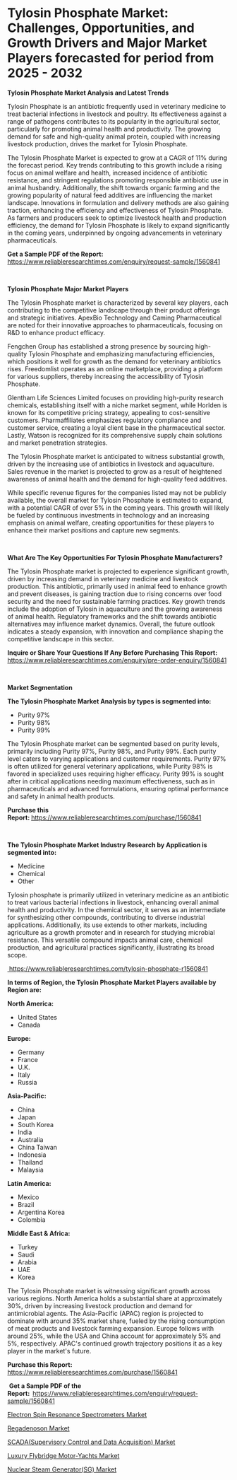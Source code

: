 <p><h1>Tylosin Phosphate Market: Challenges, Opportunities, and Growth Drivers and Major Market Players forecasted for period from 2025 - 2032</h1></p><p><strong>Tylosin Phosphate Market Analysis and Latest Trends</strong></p>
<p><p>Tylosin Phosphate is an antibiotic frequently used in veterinary medicine to treat bacterial infections in livestock and poultry. Its effectiveness against a range of pathogens contributes to its popularity in the agricultural sector, particularly for promoting animal health and productivity. The growing demand for safe and high-quality animal protein, coupled with increasing livestock production, drives the market for Tylosin Phosphate.</p><p>The Tylosin Phosphate Market is expected to grow at a CAGR of 11% during the forecast period. Key trends contributing to this growth include a rising focus on animal welfare and health, increased incidence of antibiotic resistance, and stringent regulations promoting responsible antibiotic use in animal husbandry. Additionally, the shift towards organic farming and the growing popularity of natural feed additives are influencing the market landscape. Innovations in formulation and delivery methods are also gaining traction, enhancing the efficiency and effectiveness of Tylosin Phosphate. As farmers and producers seek to optimize livestock health and production efficiency, the demand for Tylosin Phosphate is likely to expand significantly in the coming years, underpinned by ongoing advancements in veterinary pharmaceuticals.</p></p>
<p><strong>Get a Sample PDF of the Report:&nbsp;</strong> <a href="https://www.reliableresearchtimes.com/enquiry/request-sample/1560841?utm_campaign=2934&utm_medium=2&utm_source=Github&utm_content=ia&utm_term=31032025&utm_id=tylosin-phosphate">https://www.reliableresearchtimes.com/enquiry/request-sample/1560841</a></p>
<p>&nbsp;</p>
<p><strong>Tylosin Phosphate Major Market Players</strong></p>
<p><p>The Tylosin Phosphate market is characterized by several key players, each contributing to the competitive landscape through their product offerings and strategic initiatives. ApexBio Technology and Caming Pharmaceutical are noted for their innovative approaches to pharmaceuticals, focusing on R&D to enhance product efficacy. </p><p>Fengchen Group has established a strong presence by sourcing high-quality Tylosin Phosphate and emphasizing manufacturing efficiencies, which positions it well for growth as the demand for veterinary antibiotics rises. Freedomlist operates as an online marketplace, providing a platform for various suppliers, thereby increasing the accessibility of Tylosin Phosphate.</p><p>Glentham Life Sciences Limited focuses on providing high-purity research chemicals, establishing itself with a niche market segment, while Horlden is known for its competitive pricing strategy, appealing to cost-sensitive customers. Pharmaffiliates emphasizes regulatory compliance and customer service, creating a loyal client base in the pharmaceutical sector. Lastly, Watson is recognized for its comprehensive supply chain solutions and market penetration strategies.</p><p>The Tylosin Phosphate market is anticipated to witness substantial growth, driven by the increasing use of antibiotics in livestock and aquaculture. Sales revenue in the market is projected to grow as a result of heightened awareness of animal health and the demand for high-quality feed additives. </p><p>While specific revenue figures for the companies listed may not be publicly available, the overall market for Tylosin Phosphate is estimated to expand, with a potential CAGR of over 5% in the coming years. This growth will likely be fueled by continuous investments in technology and an increasing emphasis on animal welfare, creating opportunities for these players to enhance their market positions and capture new segments.</p></p>
<p>&nbsp;</p>
<p><strong>What Are The Key Opportunities For Tylosin Phosphate Manufacturers?</strong></p>
<p><p>The Tylosin Phosphate market is projected to experience significant growth, driven by increasing demand in veterinary medicine and livestock production. This antibiotic, primarily used in animal feed to enhance growth and prevent diseases, is gaining traction due to rising concerns over food security and the need for sustainable farming practices. Key growth trends include the adoption of Tylosin in aquaculture and the growing awareness of animal health. Regulatory frameworks and the shift towards antibiotic alternatives may influence market dynamics. Overall, the future outlook indicates a steady expansion, with innovation and compliance shaping the competitive landscape in this sector.</p></p>
<p><strong>Inquire or Share Your Questions If Any Before Purchasing This Report:</strong> <a href="https://www.reliableresearchtimes.com/enquiry/pre-order-enquiry/1560841?utm_campaign=2934&utm_medium=2&utm_source=Github&utm_content=ia&utm_term=31032025&utm_id=tylosin-phosphate">https://www.reliableresearchtimes.com/enquiry/pre-order-enquiry/1560841</a></p>
<p>&nbsp;</p>
<p><strong>Market Segmentation</strong></p>
<p><strong>The Tylosin Phosphate Market Analysis by types is segmented into:</strong></p>
<p><ul><li>Purity 97%</li><li>Purity 98%</li><li>Purity 99%</li></ul></p>
<p><p>The Tylosin Phosphate market can be segmented based on purity levels, primarily including Purity 97%, Purity 98%, and Purity 99%. Each purity level caters to varying applications and customer requirements. Purity 97% is often utilized for general veterinary applications, while Purity 98% is favored in specialized uses requiring higher efficacy. Purity 99% is sought after in critical applications needing maximum effectiveness, such as in pharmaceuticals and advanced formulations, ensuring optimal performance and safety in animal health products.</p></p>
<p><strong>Purchase this Report:&nbsp;</strong><a href="https://www.reliableresearchtimes.com/purchase/1560841?utm_campaign=2934&utm_medium=2&utm_source=Github&utm_content=ia&utm_term=31032025&utm_id=tylosin-phosphate">https://www.reliableresearchtimes.com/purchase/1560841</a></p>
<p>&nbsp;</p>
<p><strong>The Tylosin Phosphate Market Industry Research by Application is segmented into:</strong></p>
<p><ul><li>Medicine</li><li>Chemical</li><li>Other</li></ul></p>
<p><p>Tylosin phosphate is primarily utilized in veterinary medicine as an antibiotic to treat various bacterial infections in livestock, enhancing overall animal health and productivity. In the chemical sector, it serves as an intermediate for synthesizing other compounds, contributing to diverse industrial applications. Additionally, its use extends to other markets, including agriculture as a growth promoter and in research for studying microbial resistance. This versatile compound impacts animal care, chemical production, and agricultural practices significantly, illustrating its broad scope.</p></p>
<p><a href="https://www.reliableresearchtimes.com/tylosin-phosphate-r1560841?utm_campaign=2934&utm_medium=2&utm_source=Github&utm_content=ia&utm_term=31032025&utm_id=tylosin-phosphate">&nbsp;https://www.reliableresearchtimes.com/tylosin-phosphate-r1560841</a></p>
<p><strong>In terms of Region, the Tylosin Phosphate Market Players available by Region are:</strong></p>
<p>
    <p> <strong> North America: </strong>
        <ul>
            <li>United States</li>
            <li>Canada</li>
        </ul>
        </p> 
    <p> <strong> Europe: </strong>
        <ul>
            <li>Germany</li>
            <li>France</li>
            <li>U.K.</li>
            <li>Italy</li>
            <li>Russia</li>
        </ul>
        </p> 
    <p> <strong> Asia-Pacific: </strong>
        <ul>
            <li>China</li>
            <li>Japan</li>
            <li>South Korea</li>
            <li>India</li>
            <li>Australia</li>
            <li>China Taiwan</li>
            <li>Indonesia</li>
            <li>Thailand</li>
            <li>Malaysia</li>
        </ul>
        </p> 
    <p> <strong> Latin America: </strong>
        <ul>
            <li>Mexico</li>
            <li>Brazil</li>
            <li>Argentina Korea</li>
            <li>Colombia</li>
        </ul>
        </p> 
    <p> <strong> Middle East & Africa: </strong>
        <ul>
            <li>Turkey</li>
            <li>Saudi</li>
            <li>Arabia</li>
            <li>UAE</li>
            <li>Korea</li>
        </ul>
    </p>
    </p>
<p><p>The Tylosin Phosphate market is witnessing significant growth across various regions. North America holds a substantial share at approximately 30%, driven by increasing livestock production and demand for antimicrobial agents. The Asia-Pacific (APAC) region is projected to dominate with around 35% market share, fueled by the rising consumption of meat products and livestock farming expansion. Europe follows with around 25%, while the USA and China account for approximately 5% and 5%, respectively. APAC's continued growth trajectory positions it as a key player in the market's future.</p></p>
<p><strong>Purchase this Report: </strong><a href="https://www.reliableresearchtimes.com/purchase/1560841?utm_campaign=2934&utm_medium=2&utm_source=Github&utm_content=ia&utm_term=31032025&utm_id=tylosin-phosphate">https://www.reliableresearchtimes.com/purchase/1560841</a></p>
<p>&nbsp;<strong>Get a Sample PDF of the Report:&nbsp;&nbsp;</strong><a href="https://www.reliableresearchtimes.com/enquiry/request-sample/1560841?utm_campaign=2934&utm_medium=2&utm_source=Github&utm_content=ia&utm_term=31032025&utm_id=tylosin-phosphate">https://www.reliableresearchtimes.com/enquiry/request-sample/1560841</a></p>
<p><strong></strong></p>
<p><p><a href="https://www.linkedin.com/pulse/electron-spin-resonance-spectrometers-market-analysisbased-e9wbc?utm_campaign=2934&utm_medium=2&utm_source=Github&utm_content=ia&utm_term=31032025&utm_id=tylosin-phosphate">Electron Spin Resonance Spectrometers Market</a></p><p><a href="https://github.com/popupioo/Market-Research-Report-List-1/blob/main/regadenoson-market.md?utm_campaign=2934&utm_medium=2&utm_source=Github&utm_content=ia&utm_term=31032025&utm_id=tylosin-phosphate">Regadenoson Market</a></p><p><a href="https://www.linkedin.com/pulse/scadasupervisory-control-data-acquisition-market-report-97dac?utm_campaign=2934&utm_medium=2&utm_source=Github&utm_content=ia&utm_term=31032025&utm_id=tylosin-phosphate">SCADA(Supervisory Control and Data Acquisition) Market</a></p><p><a href="https://www.linkedin.com/pulse/revenue-generation-insights-luxury-flybridge-motor-yachts-cftrc?utm_campaign=2934&utm_medium=2&utm_source=Github&utm_content=ia&utm_term=31032025&utm_id=tylosin-phosphate">Luxury Flybridge Motor-Yachts Market</a></p><p><a href="https://www.linkedin.com/pulse/nuclear-steam-generatorsg-market-segmentation-geographical-5v61f?utm_campaign=2934&utm_medium=2&utm_source=Github&utm_content=ia&utm_term=31032025&utm_id=tylosin-phosphate">Nuclear Steam Generator(SG) Market</a></p></p>